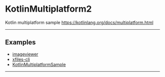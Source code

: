 # KotlinMultiplatform2
Kotlin multiplatform sample https://kotlinlang.org/docs/multiplatform.html

---

## Examples

- [imageviewer](https://github.com/JetBrains/compose-multiplatform/tree/master/examples/imageviewer)
- [xfiles-cli](https://github.com/kepocnhh/xfiles-cli)
- [KotlinMultiplatformSample](https://github.com/kepocnhh/KotlinMultiplatformSample)

---
